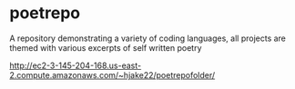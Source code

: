 # poetrepo
A repository demonstrating a variety of coding languages, all projects are themed with various excerpts of self written poetry

http://ec2-3-145-204-168.us-east-2.compute.amazonaws.com/~hjake22/poetrepofolder/